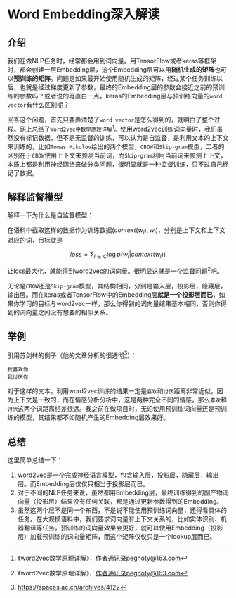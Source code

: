 # Word Embedding深入解读

## 介绍

我们在做NLP任务时，经常都会用到词向量。用TensorFlow或者keras等框架时，都会创建一层Embedding层，这个Embedding层可以用**随机生成的矩阵**也可以**预训练的矩阵**。问题是如果最开始使用随机生成的矩阵，经过某个任务训练以后，也就是经过梯度更新了参数，最终的Embedding层的参数会接近之前的预训练的参数吗？或者说的再直白一点，keras的Embedding层与预训练向量的`word vector`有什么区别呢？

回答这个问题，首先只要弄清楚了`word vector`是怎么得到的，就明白了整个过程。网上总结了`Word2vec中数学原理详解`[^1]。使用word2vec训练词向量时，我们虽然没有标记数据，但不是无监督的训练，可以认为是自监督，是利用文本的上下文来训练的，比如`Tomas Mikolov`给出的两个模型，`CBOW`和`Skip-gram`模型，二者的区别在于`CBOW`使用上下文来预测当前词，而`Skip-gram`利用当前词来预测上下文，本质上都是利用神经网络来做分类问题，很明显就是一种监督训练，只不过自己标记了数据。

## 解释监督模型

解释一下为什么是自监督模型：

在语料中截取这样的数据作为训练数据$(context(w_i), w_i)$，分别是上下文和上下文对应的词，目标就是

$$ loss = \sum_{i \in C} \log p(w_i|context(w_i)) $$

让loss最大化，就能得到word2vec的词向量。很明显这就是一个监督问题[^1]吧。

无论是`CBOW`还是`Skip-gram`模型，其结构相同，分别是输入层，投影层，隐藏层，输出层。而在keras或者TensorFlow中的Embedding层**就是一个投影层而已**，如果你学习的目标与word2vec一样，那么你得到的词向量结果基本相同，否则你得到的词向量之间没有想要的相似关系。

## 举例

引用苏剑林的例子（他的文章分析的很透彻[^2]）：

```
我喜欢你
我讨厌你
```

对于这样的文本，利用word2vec训练的结果一定是`喜欢`和`讨厌`距离非常近似，因为上下文是一致的，而在情感分析分析中，这是两种完全不同的情感，那么`喜欢`和`讨厌`这两个词距离相差很远。我之前在做项目时，无论使用预训练词向量还是预训练的模型，其结果都不如随机产生的Embedding层效果好。

## 总结

这里简单总结一下：

1. word2vec是一个完成神经语言模型，包含输入层，投影层，隐藏层，输出层。而Embedding层仅仅只相当于投影层而已。
2. 对于不同的NLP任务来说，虽然都用Embedding层，最终训练得到的副产物词向量（投影层）结果没有任何关联，都是通过更新参数得到的Embedding。
3. 虽然这两个层不是同一个东西，不是说不能使用预训练词向量，还得看具体的任务。在大规模语料中，我们要求词向量有上下文关系的，比如实体识别、机器翻译等任务，预训练的词向量效果会更好，就可以使用Embedding（投影层）加载预训练的词向量矩阵，而这个矩阵仅仅只是一个lookup层而已。

[^1]: 《word2vec数学原理详解》，作者通讯录peghoty@163.com
[^2]: https://spaces.ac.cn/archives/4122

